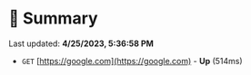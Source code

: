 # 📖 Summary
Last updated: **4/25/2023, 5:36:58 PM**

- `GET` [https://google.com](https://google.com) - **Up** (514ms)
